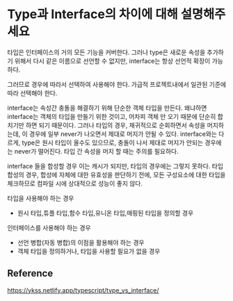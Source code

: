 # Type과 Interface의 차이에 대해 설명해주세요


 타입은 인터페이스의 거의 모든 기능을 커버한다. 그러나 type은 새로운 속성을 추가하기 위해서 다시 같은 이름으로 선언할 수 없지만, interface는 항상 선언적 확장이 가능하다. 

그러므로 경우에 따라서 선택하여 사용해야 한다. 가급적 프로젝트내에서 일관된 기준에 따라 선택해야 한다.

 interface는 속성간 충돌을 해결하기 위해 단순한 객체 타입을 만든다. 왜냐하면 interface는 객체의 타입을 만들기 위한 것이고, 어차피 객체 만 오기 때문에 단순히 합치기만 하면 되기 때문이다. 그러나 타입의 경우, 재귀적으로 순회하면서 속성을 머지하는데, 이 경우에 일부 never가 나오면서 제대로 머지가 안될 수 있다. interface와는 다르게, type은 원시 타입이 올수도 있으므로, 충돌이 나서 제대로 머지가 안되는 경우에는 never가 떨어진다. 타입 간 속성을 머지 할 때는 주의를 필요하다.

interface 들을 합성할 경우 이는 캐시가 되지만, 타입의 경우에는 그렇지 못하다.
타입 합성의 경우, 합성에 자체에 대한 유효성을 판단하기 전에, 모든 구성요소에 대한 타입을 체크하므로 컴파일 시에 상대적으로 성능이 좋지 않다.


타입을 사용해야 하는 경우
- 원시 타입,튜플 타입,함수 타입,유니온 타입,매핑된 타입을 정의할 경우

인터페이스를 사용해야 하는 경우
- 선언 병합(자동 병합)의 이점을 활용해야 하는 경우
- 객체 타입을 정의하거나, 타입을 사용할 필요가 없을 경우


## Reference
https://ykss.netlify.app/typescript/type_vs_interface/
